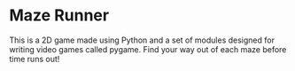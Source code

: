 # **Maze Runner**
This is a 2D game made using Python and a set of modules designed for writing video games called pygame. Find your way out of each maze before time runs out!
